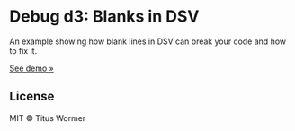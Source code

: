 # Debug d3: Blanks in DSV

An example showing how blank lines in DSV can break your code and how to fix it.

[See demo »][url]

## License

MIT © Titus Wormer

[url]: https://cmda-fe3x3.github.io/course-17-18/class-2/debug
